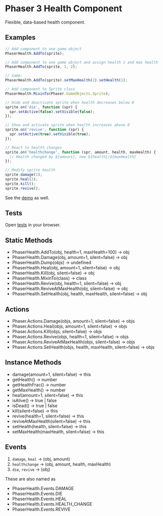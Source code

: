 Phaser 3 Health Component
=========================

Flexible, data-based health component.

Examples
--------

```javascript
// Add component to one game object
PhaserHealth.AddTo(sprite);

// Add component to one game object and assign health 1 and max health 2
PhaserHealth.AddTo(sprite, 1, 2);

// Same:
PhaserHealth.AddTo(sprite).setMaxHealth(2).setHealth(1);

// Add component to Sprite class
PhaserHealth.MixinTo(Phaser.GameObjects.Sprite);

// Hide and deactivate sprite when health decreases below 0
sprite.on('die', function (spr) {
  spr.setActive(false).setVisible(false);
});

// Show and activate sprite when health increases above 0
sprite.on('revive', function (spr) {
  spr.setActive(true).setVisible(true);
});

// React to health changes
sprite.on('healthchange', function (spr, amount, health, maxHealth) {
  // Health changed by ${amount}, now ${health}/${maxHealth}
});

// Modify sprite health
sprite.damage(1);
sprite.heal(2);
sprite.kill();
sprite.revive();
```

See the [demo](./demo/index.html) as well.

Tests
-----

Open [tests](./tests/index.html) in your browser.

Static Methods
--------------

- PhaserHealth.AddTo(obj, health=1, maxHealth=100) → obj
- PhaserHealth.Damage(obj, amount=1, silent=false) → obj
- PhaserHealth.Dump(objs) → undefined
- PhaserHealth.Heal(obj, amount=1, silent=false) → obj
- PhaserHealth.Kill(obj, silent=false) → obj
- PhaserHealth.MixinTo(class) → class
- PhaserHealth.Revive(obj, health=1, silent=false) → obj
- PhaserHealth.ReviveAtMaxHealth(obj, silent=false) → obj
- PhaserHealth.SetHealth(obj, health, maxHealth, silent=false) → obj

Actions
-------

- Phaser.Actions.Damage(objs, amount=1, silent=false) → objs
- Phaser.Actions.Heal(objs, amount=1, silent=false) → objs
- Phaser.Actions.Kill(objs, silent=false) → objs
- Phaser.Actions.Revive(objs, health=1, silent=false) → objs
- Phaser.Actions.ReviveAtMaxHealth(objs, silent=false) → objs
- Phaser.Actions.SetHealth(objs, health, maxHealth, silent=false) → objs

Instance Methods
----------------

- damage(amount=1, silent=false) → this
- getHealth() → number
- getHealthFrac() → number
- getMaxHealth() → number
- heal(amount=1, silent=false) → this
- isAlive() → true | false
- isDead() → true | false
- kill(silent=false) → this
- revive(health=1, silent=false) → this
- reviveAtMaxHealth(silent=false) → this
- setHealth(health, silent=false) → this
- setMaxHealth(maxHealth, silent=false) → this

Events
------

1. `damage`, `heal` → (obj, amount)
2. `healthchange` → (obj, amount, health, maxHealth)
3. `die`, `revive` → (obj)

These are also named as

- PhaserHealth.Events.DAMAGE
- PhaserHealth.Events.DIE
- PhaserHealth.Events.HEAL
- PhaserHealth.Events.HEALTH_CHANGE
- PhaserHealth.Events.REVIVE
